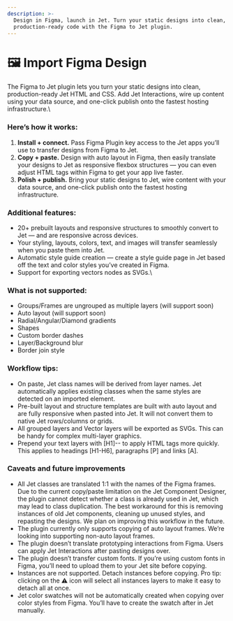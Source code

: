 ```yaml
---
description: >-
  Design in Figma, launch in Jet. Turn your static designs into clean,
  production-ready code with the Figma to Jet plugin.
---
```


# 🖼 Import Figma Design

The Figma to Jet plugin lets you turn your static designs into clean, production-ready Jet HTML and CSS. Add Jet Interactions, wire up content using your data source, and one-click publish onto the fastest hosting infrastructure.\


### **Here’s how it works:**

1. **Install + connect.** Pass Figma Plugin key access to the Jet apps you’ll use to transfer designs from Figma to Jet.
2. **Copy + paste.** Design with auto layout in Figma, then easily translate your designs to Jet as responsive flexbox structures — you can even adjust HTML tags within Figma to get your app live faster.
3. **Polish + publish.** Bring your static designs to Jet, wire content with your data source, and one-click publish onto the fastest hosting infrastructure.

### **Additional features:**

* 20+ prebuilt layouts and responsive structures to smoothly convert to Jet — and are responsive across devices.
* Your styling, layouts, colors, text, and images will transfer seamlessly when you paste them into Jet.
* Automatic style guide creation — create a style guide page in Jet based off the text and color styles you’ve created in Figma.
* Support for exporting vectors nodes as SVGs.\


### What is not supported:

* Groups/Frames are ungrouped as multiple layers (will support soon)
* Auto layout (will support soon)
* Radial/Angular/Diamond gradients
* Shapes
* Custom border dashes
* Layer/Background blur
* Border join style

### **Workflow tips:**

* On paste, Jet class names will be derived from layer names. Jet automatically applies existing classes when the same styles are detected on an imported element.
* Pre-built layout and structure templates are built with auto layout and are fully responsive when pasted into Jet. It will not convert them to native Jet rows/columns or grids.
* All grouped layers and Vector layers will be exported as SVGs. This can be handy for complex multi-layer graphics.
* Prepend your text layers with \[H1]-- to apply HTML tags more quickly. This applies to headings \[H1-H6], paragraphs \[P] and links \[A].



### **Caveats and future improvements**

* All Jet classes are translated 1:1 with the names of the Figma frames. Due to the current copy/paste limitation on the Jet Component Designer, the plugin cannot detect whether a class is already used in Jet, which may lead to class duplication. The best workaround for this is removing instances of old Jet components, cleaning up unused styles, and repasting the designs. We plan on improving this workflow in the future.
* The plugin currently only supports copying of auto layout frames. We’re looking into supporting non-auto layout frames.
* The plugin doesn’t translate prototyping interactions from Figma. Users can apply Jet Interactions after pasting designs over.
* The plugin doesn’t transfer custom fonts. If you’re using custom fonts in Figma, you’ll need to upload them to your Jet site before copying.
* Instances are not supported. Detach instances before copying. Pro tip: clicking on the ⚠ icon will select all instances layers to make it easy to detach all at once.
* Jet color swatches will not be automatically created when copying over color styles from Figma. You’ll have to create the swatch after in Jet manually.



###

